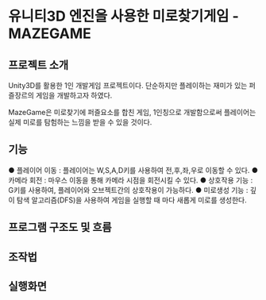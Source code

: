 # 유니티3D 엔진을 사용한 미로찾기게임 - MAZEGAME

프로젝트 소개
------------------
Unity3D를 활용한 1인 개발게임 프로젝트이다.
단순하지만 플레이하는 재미가 있는 퍼즐장르의 게임을 개발하고자 하였다.

MazeGame은 미로찾기에 퍼즐요소를 합친 게임,
1인칭으로 개발함으로써 플레이어는 실제 미로를 탐험하는 느낌을 받을 수 있을 것이다.


기능
---------------
● 플레이어 이동 : 플레이어는 W,S,A,D키를 사용하여 전,후,좌,우로 이동할 수 있다.
● 카메라 회전 : 마우스 이동을 통해 카메라 시점을 회전시킬 수 있다.
● 상호작용 기능 : G키를 사용하여, 플레이어와 오브젝트간의 상호작용이 가능하다.
● 미로생성 기능 : 깊이 탐색 알고리즘(DFS)을 사용하여 게임을 실행할 때 마다 새롭게 미로를 생성한다.



프로그램 구조도 및 흐름
---------------



조작법
---------------


실행화면
---------------

